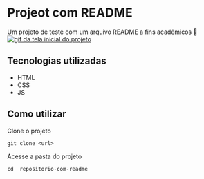 # Projeot com README
Um projeto de teste com um arquivo README a fins acadêmicos 🚀
[<img src=./media/tela.gif alt="gif da tela inicial do projeto">](https://google.com)

## Tecnologias utilizadas 
- HTML
- CSS
- JS

## Como utilizar

Clone o projeto
```
git clone <url>
```

Acesse a pasta do projeto
```
cd  repositorio-com-readme
```



